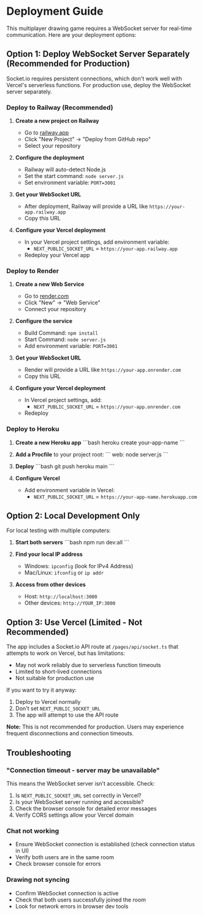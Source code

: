 # Deployment Guide

This multiplayer drawing game requires a WebSocket server for real-time communication. Here are your deployment options:

## Option 1: Deploy WebSocket Server Separately (Recommended for Production)

Socket.io requires persistent connections, which don't work well with Vercel's serverless functions. For production use, deploy the WebSocket server separately.

### Deploy to Railway (Recommended)

1. **Create a new project on Railway**
   - Go to [railway.app](https://railway.app)
   - Click "New Project" → "Deploy from GitHub repo"
   - Select your repository

2. **Configure the deployment**
   - Railway will auto-detect Node.js
   - Set the start command: `node server.js`
   - Set environment variable: `PORT=3001`

3. **Get your WebSocket URL**
   - After deployment, Railway will provide a URL like `https://your-app.railway.app`
   - Copy this URL

4. **Configure your Vercel deployment**
   - In your Vercel project settings, add environment variable:
     - `NEXT_PUBLIC_SOCKET_URL` = `https://your-app.railway.app`
   - Redeploy your Vercel app

### Deploy to Render

1. **Create a new Web Service**
   - Go to [render.com](https://render.com)
   - Click "New" → "Web Service"
   - Connect your repository

2. **Configure the service**
   - Build Command: `npm install`
   - Start Command: `node server.js`
   - Add environment variable: `PORT=3001`

3. **Get your WebSocket URL**
   - Render will provide a URL like `https://your-app.onrender.com`
   - Copy this URL

4. **Configure your Vercel deployment**
   - In Vercel project settings, add:
     - `NEXT_PUBLIC_SOCKET_URL` = `https://your-app.onrender.com`
   - Redeploy

### Deploy to Heroku

1. **Create a new Heroku app**
   \`\`\`bash
   heroku create your-app-name
   \`\`\`

2. **Add a Procfile** to your project root:
   \`\`\`
   web: node server.js
   \`\`\`

3. **Deploy**
   \`\`\`bash
   git push heroku main
   \`\`\`

4. **Configure Vercel**
   - Add environment variable in Vercel:
     - `NEXT_PUBLIC_SOCKET_URL` = `https://your-app-name.herokuapp.com`

## Option 2: Local Development Only

For local testing with multiple computers:

1. **Start both servers**
   \`\`\`bash
   npm run dev:all
   \`\`\`

2. **Find your local IP address**
   - Windows: `ipconfig` (look for IPv4 Address)
   - Mac/Linux: `ifconfig` or `ip addr`

3. **Access from other devices**
   - Host: `http://localhost:3000`
   - Other devices: `http://YOUR_IP:3000`

## Option 3: Use Vercel (Limited - Not Recommended)

The app includes a Socket.io API route at `/pages/api/socket.ts` that attempts to work on Vercel, but has limitations:

- May not work reliably due to serverless function timeouts
- Limited to short-lived connections
- Not suitable for production use

If you want to try it anyway:
1. Deploy to Vercel normally
2. Don't set `NEXT_PUBLIC_SOCKET_URL`
3. The app will attempt to use the API route

**Note:** This is not recommended for production. Users may experience frequent disconnections and connection timeouts.

## Troubleshooting

### "Connection timeout - server may be unavailable"

This means the WebSocket server isn't accessible. Check:

1. Is `NEXT_PUBLIC_SOCKET_URL` set correctly in Vercel?
2. Is your WebSocket server running and accessible?
3. Check the browser console for detailed error messages
4. Verify CORS settings allow your Vercel domain

### Chat not working

- Ensure WebSocket connection is established (check connection status in UI)
- Verify both users are in the same room
- Check browser console for errors

### Drawing not syncing

- Confirm WebSocket connection is active
- Check that both users successfully joined the room
- Look for network errors in browser dev tools
